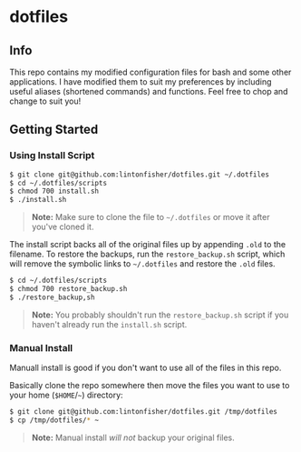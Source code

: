 # dotfiles

## Info

This repo contains my modified configuration files for bash and some other applications. I have modified them to suit my preferences by including useful aliases (shortened commands) and functions. Feel free to chop and change to suit you!

## Getting Started

### Using Install Script

```bash
$ git clone git@github.com:lintonfisher/dotfiles.git ~/.dotfiles
$ cd ~/.dotfiles/scripts
$ chmod 700 install.sh
$ ./install.sh
```

>__Note:__ Make sure to clone the file to `~/.dotfiles` or move it after you've cloned it.

The install script backs all of the original files up by appending `.old` to the filename. To restore the backups, run the `restore_backup.sh` script, which will remove the symbolic links to `~/.dotfiles` and restore the `.old` files.

```bash
$ cd ~/.dotfiles/scripts
$ chmod 700 restore_backup.sh
$ ./restore_backup,sh
```

>__Note:__ You probably shouldn't run the `restore_backup.sh` script if you haven't already run the `install.sh` script.

### Manual Install

Manuall install is good if you don't want to use all of the files in this repo.

Basically clone the repo somewhere then move the files you want to use to your home (`$HOME`/`~`) directory:

```bash
$ git clone git@github.com:lintonfisher/dotfiles.git /tmp/dotfiles
$ cp /tmp/dotfiles/* ~
```

>__Note:__ Manual install _will not_ backup your original files.
